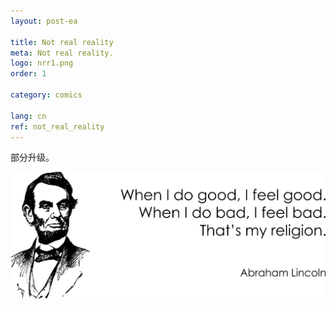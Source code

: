 ```yaml
---
layout: post-ea

title: Not real reality
meta: Not real reality.
logo: nrr1.png
order: 1

category: comics

lang: cn
ref: not_real_reality
---
```


部分升级。

<a data-fancybox="gallery" href="/img/programming/Lincoln.png"><img src="/img/programming/Lincoln.png" alt=""></a>
